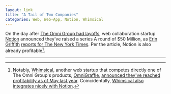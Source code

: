 ```yaml
---
layout: link
title: "A Tail of Two Companies"
categories: Web, Web-App, Notion, Whimsical
---
```


On the day after [The Omni Group had layoffs](https://inessential.com/2020/03/31/looking_for_work), web collaboration startup [Notion](https://www.notion.so/) announced they've raised a series A round of $50 Million, as [Erin Griffith](https://twitter.com/eringriffith) [reports for The New York Times](https://www.nytimes.com/2020/04/01/technology/notion-startup-fund-raising.html). Per the article, Notion is also already profitable[^whimsicalisalsoprofitable].

* * *

[^whimsicalisalsoprofitable]: Notably, [Whimsical](https://whimsical.com/), another web startup that competes directly one of The Omni Group's products, [OmniGraffle](https://www.omnigroup.com/omnigraffle), [announced they've reached profitability as of May last year](https://twitter.com/KasparsDancis/status/1129125950292090880). Coincidentally, [Whimsical also integrates nicely with Notion](https://twitter.com/NotionHQ/status/1229907609970331648).

